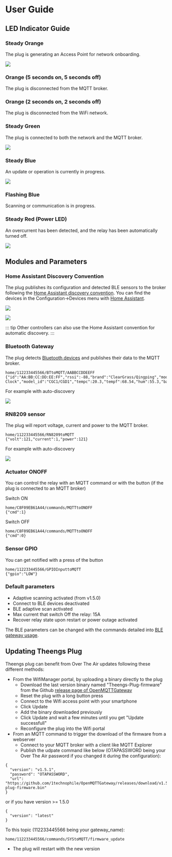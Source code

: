# User Guide

## LED Indicator Guide

### Steady Orange
The plug is generating an Access Point for network onboarding.
<p align="left">
  <img src="./../img/Theengs-plug01-orange.png">
</p>

### Orange (5 seconds on, 5 seconds off)
The plug is disconnected from the MQTT broker.

### Orange (2 seconds on, 2 seconds off)
The plug is disconnected from the WiFi network.

### Steady Green
The plug is connected to both the network and the MQTT broker.
<p align="left">
  <img src="./../img/Theengs-plug01-green.png">
</p>

### Steady Blue
An update or operation is currently in progress.
<p align="left">
  <img src="./../img/Theengs-plug01-blue.png">
</p>

### Flashing Blue
Scanning or communication is in progress.

### Steady Red (Power LED)
An overcurrent has been detected, and the relay has been automatically turned off.
<p align="left">
  <img src="./../img/Theengs-plug01-power-red.png">
</p>

## Modules and Parameters

### Home Assistant Discovery Convention
The plug publishes its configuration and detected BLE sensors to the broker following the [Home Assistant discovery convention](https://www.home-assistant.io/integrations/mqtt/#mqtt-discovery). You can find the devices in the Configuration->Devices menu with [Home Assistant](https://docs.openmqttgateway.com/integrate/home_assistant.html).

<p align="left">
  <img src="./../img/Theengs-Plug-Settings-HomeAssistant.png">
</p>

<p align="left">
  <img src="./../img/Theengs-Plug-Settings-HomeAssistant-2.png">
</p>

::: tip
Other controllers can also use the Home Assistant convention for automatic discovery.
:::

### Bluetooth Gateway
The plug detects [Bluetooth devices](https://docs.openmqttgateway.com/prerequisites/devices.html#for-ble-devices) and publishes their data to the MQTT broker.
```
home/112233445566/BTtoMQTT/AABBCCDDEEFF
{"id":"AA:BB:CC:DD:EE:FF","rssi":-88,"brand":"ClearGrass/Qingping","model":"Alarm Clock","model_id":"CGC1/CGD1","tempc":20.3,"tempf":68.54,"hum":55.3,"batt":41}
```
For example with auto-discovery
<p align="left">
  <img src="./../img/Theengs-Plug-Settings-HomeAssistant-3.png">
</p>

### RN8209 sensor 
The plug will report voltage, current and power to the MQTT broker.
```
home/112233445566/RN8209toMQTT
{"volt":121,"current":1,"power":121}
```

For example with auto-discovery
<p align="left">
  <img src="./../img/Theengs-Plug-Settings-HomeAssistant-4.png">
</p>

### Actuator ONOFF
You can control the relay with an MQTT command or with the button (if the plug is connected to an MQTT broker)

Switch ON
```
home/C8F09EB61A44/commands/MQTTtoONOFF
{"cmd":1}
```
Switch OFF
```
home/C8F09EB61A44/commands/MQTTtoONOFF
{"cmd":0}
```

### Sensor GPIO
You can get notified with a press of the button
```
home/112233445566/GPIOInputtoMQTT
{"gpio":"LOW"}
```

### Default parameters
* Adaptive scanning activated (from v1.5.0)
* Connect to BLE devices deactivated
* BLE adaptive scan activated
* Max current that switch Off the relay: 15A
* Recover relay state upon restart or power outage activated

The BLE parameters can be changed with the commands detailed into [BLE gateway usage](https://docs.openmqttgateway.com/use/ble.html).

## Updating Theengs Plug
Theengs plug can benefit from Over The Air updates following these different methods:
* From the WifiManager portal, by uploading a binary directly to the plug
  * Download the last version binary named "Theengs-Plug-firmware" from the Github [release page of OpenMQTTGateway](https://github.com/1technophile/OpenMQTTGateway/releases)
  * Reset the plug with a long button press
  * Connect to the Wifi access point with your smartphone
  * Click Update
  * Add the binary downloaded previously
  * Click Update and wait a few minutes until you get "Update successfull"
  * Reconfigure the plug into the Wifi portal
* From an MQTT command to trigger the download of the firmware from a webserver
  * Connect to your MQTT broker with a client like MQTT Explorer
  * Publish the udpate command like below (OTAPASSWORD being your Over The Air password if you changed it during the configuration):
```
{
  "version": "v1.5.1",
  "password": "OTAPASSWORD",
  "url": "https://github.com/1technophile/OpenMQTTGateway/releases/download/v1.5.1/theengs-plug-firmware.bin"
}
```
or if you have version >= 1.5.0
```
{
  "version": "latest"
}
```
To this topic (112233445566 being your gateway_name):
```
home/112233445566/commands/SYStoMQTT/firmware_update
```
  * The plug will restart with the new version
